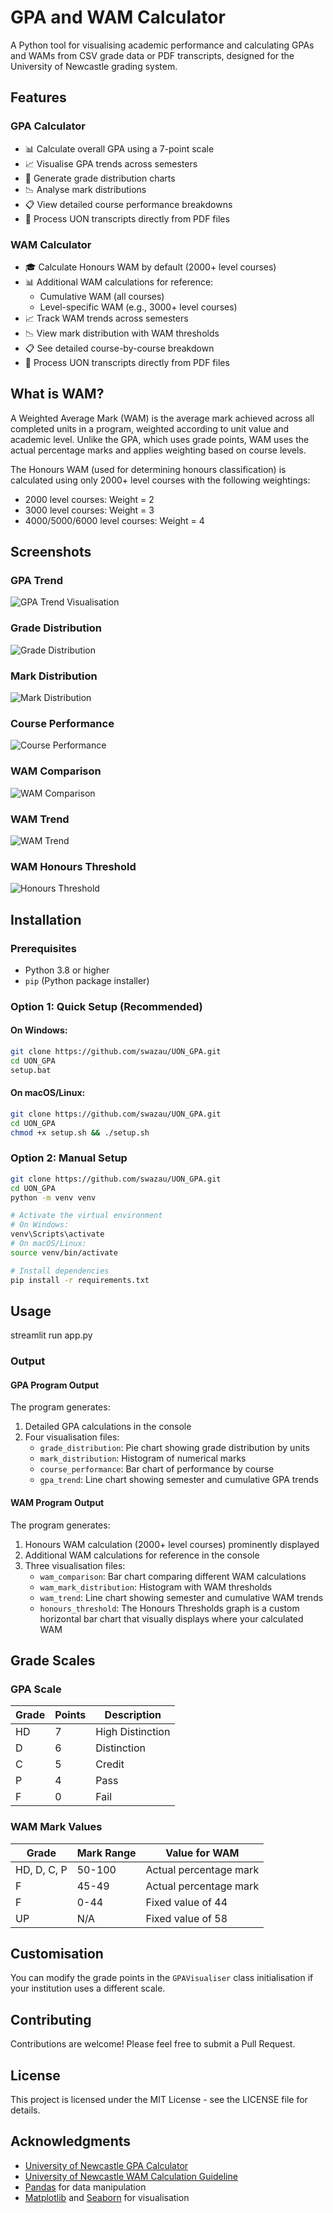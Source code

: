 # GPA and WAM Calculator

A Python tool for visualising academic performance and calculating GPAs and WAMs from CSV grade data or PDF transcripts, designed for the University of Newcastle grading system.

## Features

### GPA Calculator
- 📊 Calculate overall GPA using a 7-point scale
- 📈 Visualise GPA trends across semesters
- 🥧 Generate grade distribution charts
- 📉 Analyse mark distributions
- 📋 View detailed course performance breakdowns
- 📄 Process UON transcripts directly from PDF files

### WAM Calculator
- 🎓 Calculate Honours WAM by default (2000+ level courses)
- 📊 Additional WAM calculations for reference:
  - Cumulative WAM (all courses)
  - Level-specific WAM (e.g., 3000+ level courses)
- 📈 Track WAM trends across semesters
- 📉 View mark distribution with WAM thresholds
- 📋 See detailed course-by-course breakdown
- 📄 Process UON transcripts directly from PDF files

## What is WAM?

A Weighted Average Mark (WAM) is the average mark achieved across all completed units in a program, weighted according to unit value and academic level. Unlike the GPA, which uses grade points, WAM uses the actual percentage marks and applies weighting based on course levels.

The Honours WAM (used for determining honours classification) is calculated using only 2000+ level courses with the following weightings:
- 2000 level courses: Weight = 2
- 3000 level courses: Weight = 3
- 4000/5000/6000 level courses: Weight = 4


## Screenshots

### GPA Trend
![GPA Trend Visualisation](screenshots/gpa_trend.png)

### Grade Distribution
![Grade Distribution](screenshots/grade_distribution.png)

### Mark Distribution
![Mark Distribution](screenshots/mark_distribution.png)

### Course Performance
![Course Performance](screenshots/course_performance.png)

### WAM Comparison
![WAM Comparison](screenshots/wam_comparison.png)

### WAM Trend
![WAM Trend](screenshots/wam_trend.png)

### WAM Honours Threshold
![Honours Threshold](screenshots/honours_thresholds.png)

## Installation

### Prerequisites
- Python 3.8 or higher
- `pip` (Python package installer)

### Option 1: Quick Setup (Recommended)

#### On Windows:
```bash
git clone https://github.com/swazau/UON_GPA.git
cd UON_GPA
setup.bat
```

#### On macOS/Linux:
```bash
git clone https://github.com/swazau/UON_GPA.git
cd UON_GPA
chmod +x setup.sh && ./setup.sh
```

### Option 2: Manual Setup
```bash
git clone https://github.com/swazau/UON_GPA.git
cd UON_GPA
python -m venv venv

# Activate the virtual environment
# On Windows:
venv\Scripts\activate
# On macOS/Linux:
source venv/bin/activate

# Install dependencies
pip install -r requirements.txt
```

## Usage

streamlit run app.py


### Output

#### GPA Program Output
The program generates:
1. Detailed GPA calculations in the console
2. Four visualisation files:
   - `grade_distribution`: Pie chart showing grade distribution by units
   - `mark_distribution`: Histogram of numerical marks
   - `course_performance`: Bar chart of performance by course
   - `gpa_trend`: Line chart showing semester and cumulative GPA trends

#### WAM Program Output
The program generates:
1. Honours WAM calculation (2000+ level courses) prominently displayed
2. Additional WAM calculations for reference in the console
3. Three visualisation files:
   - `wam_comparison`: Bar chart comparing different WAM calculations
   - `wam_mark_distribution`: Histogram with WAM thresholds
   - `wam_trend`: Line chart showing semester and cumulative WAM trends
   - `honours_threshold`: The Honours Thresholds graph is a custom horizontal bar chart that visually displays where your calculated WAM

## Grade Scales

### GPA Scale
| Grade | Points | Description        |
|-------|---------|--------------------|
| HD    | 7       | High Distinction   |
| D     | 6       | Distinction        |
| C     | 5       | Credit             |
| P     | 4       | Pass               |
| F     | 0       | Fail               |

### WAM Mark Values
| Grade | Mark Range | Value for WAM |
|-------|------------|---------------|
| HD, D, C, P | 50-100 | Actual percentage mark |
| F | 45-49 | Actual percentage mark |
| F | 0-44 | Fixed value of 44 |
| UP | N/A | Fixed value of 58 |

## Customisation

You can modify the grade points in the `GPAVisualiser` class initialisation if your institution uses a different scale.

## Contributing

Contributions are welcome! Please feel free to submit a Pull Request.

## License

This project is licensed under the MIT License - see the LICENSE file for details.

## Acknowledgments
- [University of Newcastle GPA Calculator](https://www.newcastle.edu.au/current-students/study-essentials/assessment-and-exams/results/gpa-calculator)
- [University of Newcastle WAM Calculation Guideline](https://policies.newcastle.edu.au/document/view-current.php?id=3)
- [Pandas](https://pandas.pydata.org/) for data manipulation
- [Matplotlib](https://matplotlib.org/) and [Seaborn](https://seaborn.pydata.org/) for visualisation